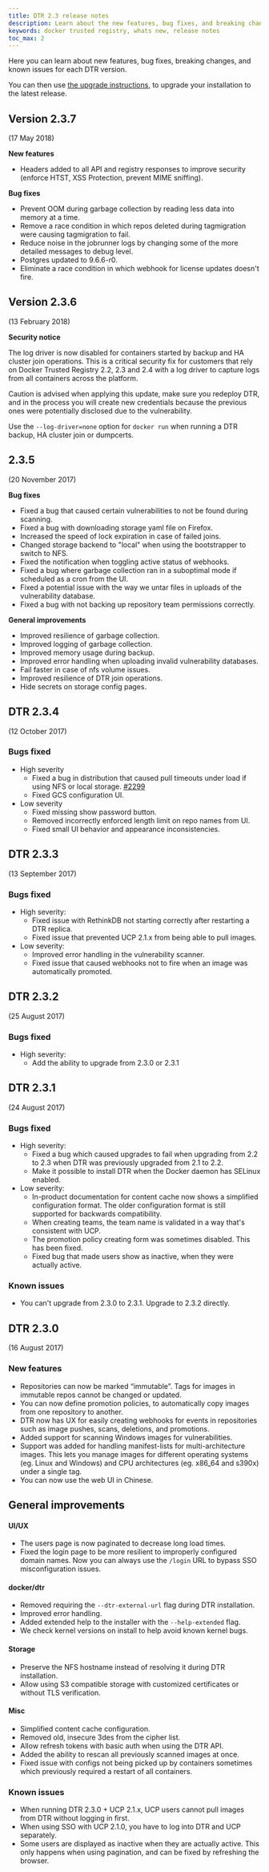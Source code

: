 ```yaml
---
title: DTR 2.3 release notes
description: Learn about the new features, bug fixes, and breaking changes for Docker Trusted Registry
keywords: docker trusted registry, whats new, release notes
toc_max: 2
---
```


Here you can learn about new features, bug fixes, breaking changes, and
known issues for each DTR version.

You can then use [the upgrade instructions](admin/upgrade.md),
to upgrade your installation to the latest release.

## Version 2.3.7

(17 May 2018)

**New features**

* Headers added to all API and registry responses to improve security (enforce HTST, XSS Protection, prevent MIME sniffing).

**Bug fixes**

* Prevent OOM during garbage collection by reading less data into memory at a time.
* Remove a race condition in which repos deleted during tagmigration were causing tagmigration to fail.
* Reduce noise in the jobrunner logs by changing some of the more detailed messages to debug level.
* Postgres updated to 9.6.6-r0.
* Eliminate a race condition in which webhook for license updates doesn't fire.

## Version 2.3.6

(13 February 2018)

**Security notice**

The log driver is now disabled for containers started by backup and HA cluster
join operations. This is a critical security fix for customers that rely on
Docker Trusted Registry 2.2, 2.3 and 2.4 with a log driver to capture logs from
all containers across the platform.

Caution is advised when applying this update, make sure you redeploy DTR, and in
the process you will create new credentials because the previous ones were
potentially disclosed due to the vulnerability.

Use the `--log-driver=none` option for `docker run` when running a DTR backup, HA
cluster join or dumpcerts.

## 2.3.5

(20 November 2017)

**Bug fixes**

* Fixed a bug that caused certain vulnerabilities to not be found during scanning.
* Fixed a bug with downloading storage yaml file on Firefox.
* Increased the speed of lock expiration in case of failed joins.
* Changed storage backend to "local" when using the bootstrapper to switch to NFS.
* Fixed the notification when toggling active status of webhooks.
* Fixed a bug where garbage collection ran in a suboptimal mode if scheduled as
a cron from the UI.
* Fixed a potential issue with the way we untar files in uploads of the
vulnerability database.
* Fixed a bug with not backing up repository team permissions correctly.

**General improvements**

* Improved resilience of garbage collection.
* Improved logging of garbage collection.
* Improved memory usage during backup.
* Improved error handling when uploading invalid vulnerability databases.
* Fail faster in case of nfs volume issues.
* Improved resilience of DTR join operations.
* Hide secrets on storage config pages.

## DTR 2.3.4

(12 October 2017)

### Bugs fixed

* High severity
  * Fixed a bug in distribution that caused pull timeouts under load if using
  NFS or local storage. [#2299](https://github.com/docker/distribution/pull/2299)
  * Fixed GCS configuration UI.
* Low severity
  * Fixed missing show password button.
  * Removed incorrectly enforced length limit on repo names from UI.
  * Fixed small UI behavior and appearance inconsistencies.

## DTR 2.3.3

(13 September 2017)

### Bugs fixed

* High severity:
  * Fixed issue with RethinkDB not starting correctly after restarting a DTR
  replica.
  * Fixed issue that prevented UCP 2.1.x from being able to pull images.
* Low severity:
  * Improved error handling in the vulnerability scanner.
  * Fixed issue that caused webhooks not to fire when an image was automatically
  promoted.

## DTR 2.3.2

(25 August 2017)

### Bugs fixed

* High severity:
  * Add the ability to upgrade from 2.3.0 or 2.3.1

## DTR 2.3.1

(24 August 2017)

### Bugs fixed

* High severity:
  * Fixed a bug which caused upgrades to fail when upgrading from 2.2 to 2.3
  when DTR was previously upgraded from 2.1 to 2.2.
  * Make it possible to install DTR when the Docker daemon has SELinux enabled.
* Low severity:
  * In-product documentation for content cache now shows a simplified
  configuration format. The older configuration format is still supported for
  backwards compatibility.
  * When creating teams, the team name is validated in a way that's consistent
  with UCP.
  * The promotion policy creating form was sometimes disabled. This has been
  fixed.
  * Fixed bug that made users show as inactive, when they were actually active.

### Known issues

* You can't upgrade from 2.3.0 to 2.3.1. Upgrade to 2.3.2 directly.

## DTR 2.3.0

(16 August 2017)

### New features

* Repositories can now be marked “immutable”. Tags for images in immutable repos
cannot be changed or updated.
* You can now define promotion policies, to automatically copy images from one
repository to another.
* DTR now has UX for easily creating webhooks for events in repositories such
as image pushes, scans, deletions, and promotions.
* Added support for scanning Windows images for vulnerabilities.
* Support was added for handling manifest-lists for multi-architecture images.
This lets you manage images for different operating systems (eg. Linux and
  Windows) and CPU architectures (eg. x86_64 and s390x) under a single tag.
* You can now use the web UI in Chinese.

## General improvements

#### UI/UX

* The users page is now paginated to decrease long load times.
* Fixed the login page to be more resilient to improperly configured domain names.
Now you can always use the `/login` URL to bypass SSO misconfiguration issues.

#### docker/dtr

* Removed requiring the `--dtr-external-url` flag during DTR installation.
* Improved error handling.
* Added extended help to the installer with the `--help-extended` flag.
* We check kernel versions on install to help avoid known kernel bugs.

#### Storage
* Preserve the NFS hostname instead of resolving it during DTR installation.
* Allow using S3 compatible storage with customized certificates or without TLS
verification.

#### Misc

* Simplified content cache configuration.
* Removed old, insecure 3des from the cipher list.
* Allow refresh tokens with basic auth when using the DTR API.
* Added the ability to rescan all previously scanned images at once.
* Fixed issue with configs not being picked up by containers sometimes which
previously required a restart of all containers.

### Known issues

* When running DTR 2.3.0 + UCP 2.1.x, UCP users cannot pull images from DTR without logging in first.
* When using SSO with UCP 2.1.0, you have to log into DTR and UCP separately.
* Some users are displayed as inactive when they are actually active. This only
happens when using pagination, and can be fixed by refreshing the browser.
